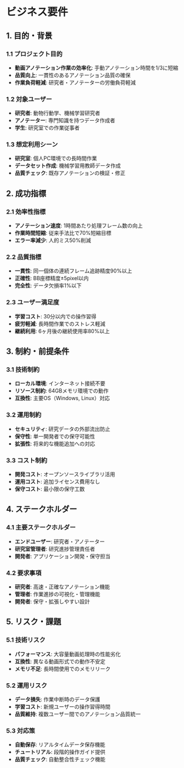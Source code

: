 # ビジネス要件

## 1. 目的・背景

### 1.1 プロジェクト目的
- **動画アノテーション作業の効率化**: 手動アノテーション時間を1/3に短縮
- **品質向上**: 一貫性のあるアノテーション品質の確保
- **作業負荷軽減**: 研究者・アノテーターの労働負荷軽減

### 1.2 対象ユーザー
- **研究者**: 動物行動学、機械学習研究者
- **アノテーター**: 専門知識を持つデータ作成者
- **学生**: 研究室での作業従事者

### 1.3 想定利用シーン
- **研究室**: 個人PC環境での長時間作業
- **データセット作成**: 機械学習用教師データ作成
- **品質チェック**: 既存アノテーションの検証・修正

## 2. 成功指標

### 2.1 効率性指標
- **アノテーション速度**: 1時間あたり処理フレーム数の向上
- **作業時間短縮**: 従来手法比で70%短縮目標
- **エラー率減少**: 人的ミス50%削減

### 2.2 品質指標
- **一貫性**: 同一個体の連続フレーム追跡精度90%以上
- **正確性**: BB座標精度±5pixel以内
- **完全性**: データ欠損率1%以下

### 2.3 ユーザー満足度
- **学習コスト**: 30分以内での操作習得
- **疲労軽減**: 長時間作業でのストレス軽減
- **継続利用**: 6ヶ月後の継続使用率80%以上

## 3. 制約・前提条件

### 3.1 技術制約
- **ローカル環境**: インターネット接続不要
- **リソース制約**: 64GBメモリ環境での動作
- **互換性**: 主要OS（Windows, Linux）対応

### 3.2 運用制約
- **セキュリティ**: 研究データの外部流出防止
- **保守性**: 単一開発者での保守可能性
- **拡張性**: 将来的な機能追加への対応

### 3.3 コスト制約
- **開発コスト**: オープンソースライブラリ活用
- **運用コスト**: 追加ライセンス費用なし
- **保守コスト**: 最小限の保守工数

## 4. ステークホルダー

### 4.1 主要ステークホルダー
- **エンドユーザー**: 研究者・アノテーター
- **研究室管理者**: 研究進捗管理責任者
- **開発者**: アプリケーション開発・保守担当

### 4.2 要求事項
- **研究者**: 高速・正確なアノテーション機能
- **管理者**: 作業進捗の可視化・管理機能
- **開発者**: 保守・拡張しやすい設計

## 5. リスク・課題

### 5.1 技術リスク
- **パフォーマンス**: 大容量動画処理時の性能劣化
- **互換性**: 異なる動画形式での動作不安定
- **メモリ不足**: 長時間使用でのメモリリーク

### 5.2 運用リスク
- **データ損失**: 作業中断時のデータ保護
- **学習コスト**: 新規ユーザーの操作習得時間
- **品質維持**: 複数ユーザー間でのアノテーション品質統一

### 5.3 対応策
- **自動保存**: リアルタイムデータ保存機能
- **チュートリアル**: 段階的操作ガイド提供
- **品質チェック**: 自動整合性チェック機能